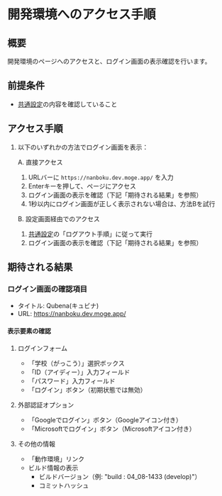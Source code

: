 # 開発環境へのアクセス手順

## 概要
開発環境のページへのアクセスと、ログイン画面の表示確認を行います。

## 前提条件
- [共通設定](../test_settings.md)の内容を確認していること

## アクセス手順

1. 以下のいずれかの方法でログイン画面を表示：

   A. 直接アクセス
      1. URLバーに `https://nanboku.dev.moge.app/` を入力
      2. Enterキーを押して、ページにアクセス
      3. ログイン画面の表示を確認（下記「期待される結果」を参照）
      4. 1秒以内にログイン画面が正しく表示されない場合は、方法Bを試行

   B. 設定画面経由でのアクセス
      1. [共通設定](../test_settings.md)の「ログアウト手順」に従って実行
      2. ログイン画面の表示を確認（下記「期待される結果」を参照）

## 期待される結果

### ログイン画面の確認項目
- タイトル: Qubena(キュビナ)
- URL: https://nanboku.dev.moge.app/

#### 表示要素の確認
1. ログインフォーム
   - 「学校（がっこう）」選択ボックス
   - 「ID（アイディー）」入力フィールド
   - 「パスワード」入力フィールド
   - 「ログイン」ボタン（初期状態では無効）

2. 外部認証オプション
   - 「Googleでログイン」ボタン（Googleアイコン付き）
   - 「Microsoftでログイン」ボタン（Microsoftアイコン付き）

3. その他の情報
   - 「動作環境」リンク
   - ビルド情報の表示
     - ビルドバージョン（例: "build : 04_08-1433 (develop)"）
     - コミットハッシュ